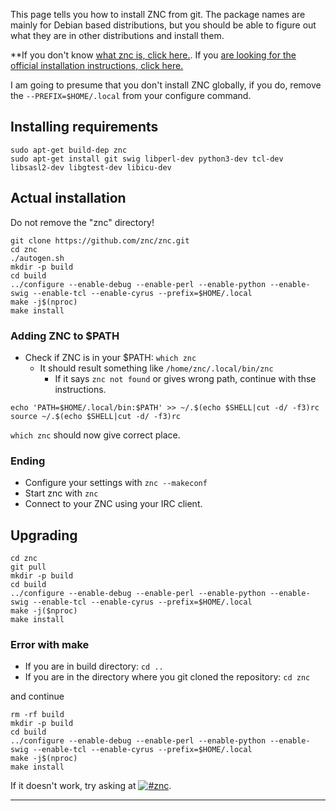 <!DOCTYPE html>
<html>
<head>
<meta charset="UTF-8" />
<!-- <meta http-equiv="refresh" content="60" /> -->
<meta name="description" content="Installing ZNC directly from git without other instructions to confuse people." />
<meta name="keywords" content="ZNC installation git IRC bouncer" />
<meta name="author" content="Mikaela Suomalainen" />
<link rel="canonical" href="https://mkaysi.github.io/pages/external/zncinstall.html">
<title>Installing ZNC from git</title>
<link rel="stylesheet" type="text/css" href="../../css.css" />
</head>
<body>

This page tells you how to install ZNC from git. The package names are 
mainly for Debian based distributions, but you should be able to figure 
out what they are in other distributions and install them.

**If you don't know [what znc is, click here.](http://wiki.znc.in). If you 
[are looking for the official installation instructions, click here.](http://wiki.znc.in/Installation)

I am going to presume that you don't install ZNC globally, if you do, 
remove the `--PREFIX=$HOME/.local` from your configure command.

## Installing requirements

```
sudo apt-get build-dep znc
sudo apt-get install git swig libperl-dev python3-dev tcl-dev libsasl2-dev libgtest-dev libicu-dev
```

## Actual installation

Do not remove the "znc" directory!

```
git clone https://github.com/znc/znc.git
cd znc
./autogen.sh
mkdir -p build
cd build
../configure --enable-debug --enable-perl --enable-python --enable-swig --enable-tcl --enable-cyrus --prefix=$HOME/.local
make -j$(nproc)
make install
```

### Adding ZNC to \$PATH

* Check if ZNC is in your \$PATH: `which znc`
    * It should result something like `/home/znc/.local/bin/znc`
        * If it says `znc not found` or gives wrong path, continue with 
        thse instructions.

```
echo 'PATH=$HOME/.local/bin:$PATH' >> ~/.$(echo $SHELL|cut -d/ -f3)rc
source ~/.$(echo $SHELL|cut -d/ -f3)rc
```

`which znc` should now give correct place.

### Ending

* Configure your settings with `znc --makeconf`
* Start znc with `znc`
* Connect to your ZNC using your IRC client.

## Upgrading

```
cd znc
git pull
mkdir -p build
cd build
../configure --enable-debug --enable-perl --enable-python --enable-swig --enable-tcl --enable-cyrus --prefix=$HOME/.local
make -j($nproc)
make install
```

### Error with make

* If you are in build directory: `cd ..`
* If you are in the directory where you git cloned the repository: `cd znc`

and continue

```
rm -rf build
mkdir -p build
cd build
../configure --enable-debug --enable-perl --enable-python --enable-swig --enable-tcl --enable-cyrus --prefix=$HOME/.local
make -j$(nproc)
make install
```

If it doesn't work, try asking at [![#znc](https://kiwiirc.com/buttons/chat.freenode.net/znc.png)](https://kiwiirc.com/client/chat.freenode.net:+6697/#znc).

<hr/>
</body>
</html>
<!-- vim : set ft=markdown-->
